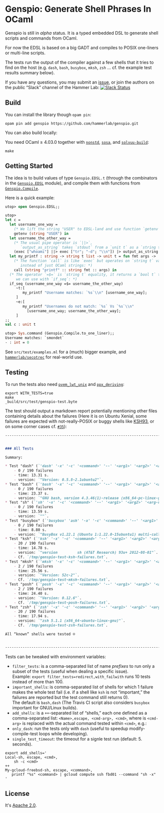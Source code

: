 Genspio: Generate Shell Phrases In OCaml
========================================

Genspio is still in *alpha* status. It is a typed embedded DSL to generate shell
scripts and commands from OCaml.

For now the EDSL is based on a big GADT and compiles to POSIX one-liners or
multi-line scripts.

The tests run the output of the compiler against a few shells that it tries to
find on the host (e.g. `dash`, `bash`, `busybox`, `mksh`, `zsh` … cf. the
example test results summary below).

If you have any questions, you may submit an
[issue](https://github.com/hammerlab/genspio/issues), or join
the authors on the public “Slack” channel of the Hammer Lab:
[![Slack Status](http://publicslack.hammerlab.org/badge.svg)](http://publicslack.hammerlab.org)

Build
-----

You can install the library though `opam pin`:

    opam pin add genspio https://github.com/hammerlab/genspio.git

You can also build locally:

You need OCaml ≥ 4.03.0 together with
[`nonstd`](http://www.hammerlab.org/docs/nonstd/master/index.html),
[`sosa`](http://www.hammerlab.org/docs/sosa/master/index.html), and
[`solvuu-build`](https://github.com/solvuu/solvuu-build):

    make
    
Getting Started
---------------

The idea is to build values of type `Genspio.EDSL.t` (through the combinators in
the [`Genspio.EDSL`](src/lib/EDSL.mli) module), and compile them with
functions from [`Genspio.Compile`](src/lib/compile.mli).

Here is a quick example:

```ocaml
utop> open Genspio.EDSL;;

utop> 
let c =
  let username_one_way =
    (* We lift the string "USER" to EDSL-land and use function `getenv`: *)
    getenv (string "USER") in
  let username_the_other_way =
    (* The usual pipe operator is `||>`,
       `output_as_string` takes `stdout` from a `unit t` as a `string t`. *)
    (exec ["whoami"] ||> exec ["tr"; "-d"; "\\n"]) |> output_as_string in
  let my_printf : string -> string t list -> unit t = fun fmt args ->
    (* The function `call` is like `exec` but operates on `string t` values
       instead of just OCaml strings: *)
    call (string "printf" :: string fmt :: args) in
  (* The operator `=$=` is `string t` equality, it returns a `bool t` that
     we can use with `if_seq`: *)
  if_seq (username_one_way =$= username_the_other_way)
     ~t:[
        my_printf "Username matches: `%s`\\n" [username_one_way];
     ]
     ~e:[
        my_printf "Usernames do not match: `%s` Vs `%s`\\n"
          [username_one_way; username_the_other_way];
     ]
;;
val c : unit t

utop> Sys.command (Genspio.Compile.to_one_liner);;
Username matches: `smondet`
- : int = 0
```


See `src/test/examples.ml` for a (much) bigger example, and 
[`hammerlab/secotrec`](https://github.com/hammerlab/secotrec) for real-world
use.


Testing
-------

To run the tests
also need
[`pvem_lwt_unix`](http://www.hammerlab.org/docs/pvem_lwt_unix/master/index.html)
and
[`ppx_deriving`](https://github.com/whitequark/ppx_deriving):

    export WITH_TESTS=true
    make
    _build/src/test/genspio-test.byte

The test should output a markdown report potentially mentioning other files
containing details about the failures (Here it is on Ubuntu Xenial, some
failures are expected with not-really-POSIX or buggy shells like
[KSH93](https://en.wikipedia.org/wiki/Korn_shell), or on some corner cases
cf. [`#35`](https://github.com/hammerlab/genspio/issues/35)):

```markdown
--------------------------------------------------------------------------------


### All Tests

Summary:

* Test "dash" (`'dash' '-x' '-c' '<command>' '--' '<arg1>' '<arg2>' '<arg-n>'`):
    - 0 / 190 failures
    - time: 13.31 s.
    - version: `"Version: 0.5.8-2.1ubuntu2"`.
* Test "bash" (`'bash' '-x' '-c' '<command>' '--' '<arg1>' '<arg2>' '<arg-n>'`):
    - 0 / 190 failures
    - time: 23.37 s.
    - version: `"GNU bash, version 4.3.46(1)-release (x86_64-pc-linux-gnu)"`.
* Test "sh" (`'sh' '-x' '-c' '<command>' '--' '<arg1>' '<arg2>' '<arg-n>'`):
    - 0 / 190 failures
    - time: 13.59 s.
    - version: `""`.
* Test "busybox" (`'busybox' 'ash' '-x' '-c' '<command>' '--' '<arg1>' '<arg2>' '<arg-n>'`):
    - 0 / 190 failures
    - time: 8.80 s.
    - version: `"BusyBox v1.22.1 (Ubuntu 1:1.22.0-15ubuntu1) multi-call binary."`.
* Test "ksh" (`'ksh' '-x' '-c' '<command>' '--' '<arg1>' '<arg2>' '<arg-n>'`):
    - 20 / 190 failures
    - time: 14.78 s.
    - version: `"version         sh (AT&T Research) 93u+ 2012-08-01"`.
    - Cf. `/tmp/genspio-test-ksh-failures.txt`.
* Test "mksh" (`'mksh' '-x' '-c' '<command>' '--' '<arg1>' '<arg2>' '<arg-n>'`):
    - 2 / 190 failures
    - time: 25.56 s.
    - version: `"Version: 52c-2"`.
    - Cf. `/tmp/genspio-test-mksh-failures.txt`.
* Test "posh" (`'posh' '-x' '-c' '<command>' '--' '<arg1>' '<arg2>' '<arg-n>'`):
    - 2 / 190 failures
    - time: 24.40 s.
    - version: `"Version: 0.12.6"`.
    - Cf. `/tmp/genspio-test-posh-failures.txt`.
* Test "zsh" (`'zsh' '-x' '-c' '<command>' '--' '<arg1>' '<arg2>' '<arg-n>'`):
    - 20 / 190 failures
    - time: 17.94 s.
    - version: `"zsh 5.1.1 (x86_64-ubuntu-linux-gnu)"`.
    - Cf. `/tmp/genspio-test-zsh-failures.txt`.

All “known” shells were tested ☺


--------------------------------------------------------------------------------
```

Tests can be tweaked with environment variables:

- `filter_tests`: is a comma-separated list of name *prefixes* to run only a
  subset of the tests (useful when dealing a specific issue).<br/>
  Example: `export filter_tests=redirect,with_failwith` runs 10 tests instead of
  more than 100.
- `important_shells`: is comma-separated list of shells for which 1 failure makes
  the whole test fail (i.e. if a shell like `ksh` is not “important,” the
  failures are reported but the test command still returns 0).<br/>
  The default is `bash,dash` (The Travis CI script also considers `busybox`
  important for GNU/Linux builds).
- `add_shells`: is a `++`-separated list of “shells,” each one defined as a
  comma-separated list: `<Name>,escape, <cmd-arg>, <cmd>`, where is
  `<cmd-arg>` is replaced with the actual command tested within `<cmd>`, e.g.:
- `only_dash`: run the tests only with `dash` (useful to speedup
  modify-compile-test loops while developing).
- `single_test_timeout`: the timeout for a signle test run
  (default: 5. seconds).

```
export add_shells='
Local-sh, escape, <cmd>,
    sh -c <cmd>
++
My-gcloud-freebsd-sh, escape, <command>,
   printf "%s" <command> | gcloud compute ssh fbd01 --command "sh -x"
'
```

License
-------

It's [Apache 2.0](http://www.apache.org/licenses/LICENSE-2.0).

